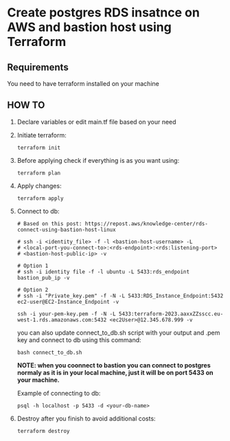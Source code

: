 # Create postgres RDS insatnce on AWS and bastion host using Terraform


## Requirements
You need to have terraform installed on your machine

## HOW TO

1. Declare variables or edit main.tf file based on your need
2. Initiate terraform:
    ```shell
    terraform init
    ```
3. Before applying check if everything is as you want using:
    ```shell
    terraform plan
    ```
4. Apply changes:
    ```shell
    terraform apply
    ```
5. Connect to db:
    ```shell
    # Based on this post: https://repost.aws/knowledge-center/rds-connect-using-bastion-host-linux

    # ssh -i <identity_file> -f -l <bastion-host-username> -L 
    # <local-port-you-connect-to>:<rds-endpoint>:<rds:listening-port>
    # <bastion-host-public-ip> -v

    # Option 1
    # ssh -i identity file -f -l ubuntu -L 5433:rds_endpoint bastion_pub_ip -v

    # Option 2
    # ssh -i "Private_key.pem" -f -N -L 5433:RDS_Instance_Endpoint:5432 ec2-user@EC2-Instance_Endpoint -v

    ssh -i your-pem-key.pem -f -N -L 5433:terraform-2023.aaxxZZsscc.eu-west-1.rds.amazonaws.com:5432 <ec2User>@12.345.678.999 -v
    ```
    you can also update connect_to_db.sh script with your output and .pem key and connect to db using this command:
    ```shell
    bash connect_to_db.sh
    ```

    **NOTE: when you coonnect to bastion you can connect to postgres normaly as it is in your local machine, just it will be on port 5433 on your machine.**
    
    Example of connecting to db:
    ```shell
    psql -h localhost -p 5433 -d <your-db-name>
    ```
6. Destroy after you finish to avoid additional costs:
    ```shell
    terraform destroy
    ```

